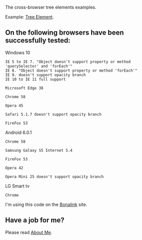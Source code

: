 The cross-browser tree elements examples.

Example: <a href='https://anhr.github.io/TreeElement/' target="_blank">Tree Element</a>.

## On the following browsers have been successfully tested:

Windows 10

	IE 5 to IE 7. "Object doesn't support property or method 'querySelector' and 'forEach'"
	IE 8. "Object doesn't support property or method 'forEach'"
	IE 9. doesn't support opacity branch
	IE 10 to IE 11 full support

	Microsoft Edge 38

	Chrome 58

	Opera 45

	Safari 5.1.7 doesn't support opacity branch

	FireFox 53

Android 6.0.1

	Chrome 58

	Samsung Galaxy S5 Internet 5.4

	FireFox 53

	Opera 42

	Opera Mini 25 doesn't support opacity branch

LG Smart tv

	Chrome 

I'm using this code on the <a href='http://bonalink.hopto.org/Chat/' target="_blank">Bonalink</a> site.

## Have a job for me?
Please read <a href='https://anhr.github.io/AboutMe/' target="_blank">About Me</a>.


